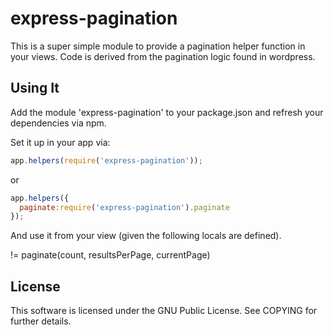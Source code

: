 # express-pagination
This is a super simple module to provide a pagination helper function in
your views. Code is derived from the pagination logic found in
wordpress.

## Using It
Add the module 'express-pagination' to your package.json and refresh
your dependencies via npm. 

Set it up in your app via:

```javascript
app.helpers(require('express-pagination'));

```

or 

```javascript
app.helpers({
  paginate:require('express-pagination').paginate
});

```

And use it from your view (given the following locals are defined).

!= paginate(count, resultsPerPage, currentPage)

## License 

This software is licensed under the GNU Public License. See COPYING for
further details.
